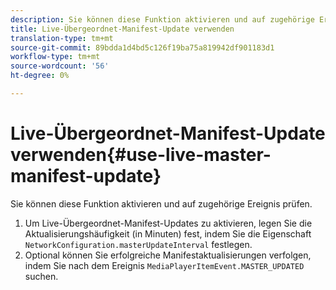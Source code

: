 ```yaml
---
description: Sie können diese Funktion aktivieren und auf zugehörige Ereignis prüfen.
title: Live-Übergeordnet-Manifest-Update verwenden
translation-type: tm+mt
source-git-commit: 89bdda1d4bd5c126f19ba75a819942df901183d1
workflow-type: tm+mt
source-wordcount: '56'
ht-degree: 0%

---
```



# Live-Übergeordnet-Manifest-Update verwenden{#use-live-master-manifest-update}

Sie können diese Funktion aktivieren und auf zugehörige Ereignis prüfen.

1. Um Live-Übergeordnet-Manifest-Updates zu aktivieren, legen Sie die Aktualisierungshäufigkeit (in Minuten) fest, indem Sie die Eigenschaft `NetworkConfiguration.masterUpdateInterval` festlegen.
1. Optional können Sie erfolgreiche Manifestaktualisierungen verfolgen, indem Sie nach dem Ereignis `MediaPlayerItemEvent.MASTER_UPDATED` suchen.
